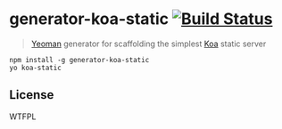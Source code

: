 # generator-koa-static [![Build Status](https://secure.travis-ci.org/mattstyles/generator-koa-static.png?branch=master)](https://travis-ci.org/mattstyles/generator-koa-static)

> [Yeoman](http://yeoman.io) generator for scaffolding the simplest [Koa](http://koajs.com) static server


```
npm install -g generator-koa-static
yo koa-static
```


## License

WTFPL
